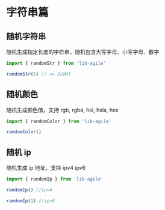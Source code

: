 # 字符串篇

## 随机字符串

随机生成指定长度的字符串，随机包含大写字母、小写字母、数字

```javascript
import { randomStr } from 'lib-agile'

randomStr(5) // => D2d4t
```

## 随机颜色

随机生成颜色值，支持 rgb, rgba, hsl, hsla, hex

```javascript
import { randomColor } from 'lib-agile'

randomColor()
```

## 随机 ip

随机生成 ip 地址，支持 ipv4 ipv6

```javascript
import { randomIp } from 'lib-agile'

randomIp() //ipv4

randomIp(1) //ipv6
```
